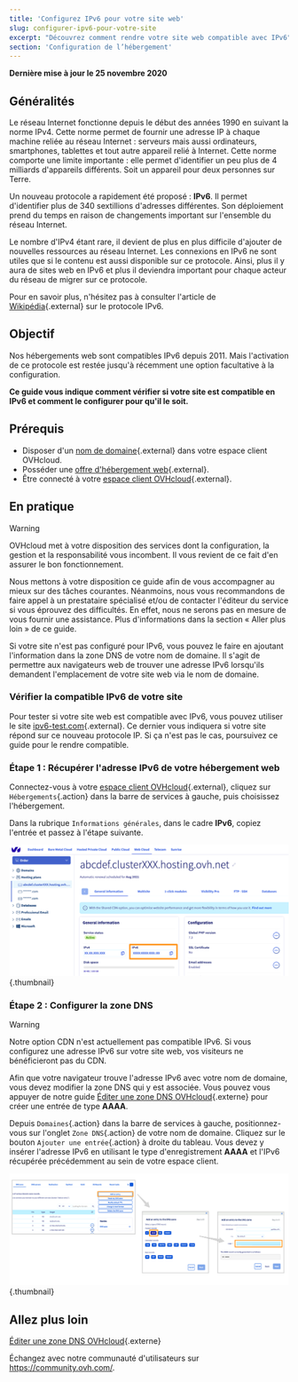 ```yaml
---
title: 'Configurez IPv6 pour votre site web'
slug: configurer-ipv6-pour-votre-site
excerpt: "Découvrez comment rendre votre site web compatible avec IPv6"
section: 'Configuration de l’hébergement'
---
```


**Dernière mise à jour le 25 novembre 2020**


## Généralités

Le réseau Internet fonctionne depuis le début des années 1990 en suivant la norme IPv4. Cette norme permet de fournir une adresse IP à chaque machine reliée au réseau Internet : serveurs mais aussi ordinateurs, smartphones, tablettes et tout autre appareil relié à Internet. Cette norme comporte une limite importante : elle permet d'identifier un peu plus de 4 milliards d'appareils différents. Soit un appareil pour deux personnes sur Terre.

Un nouveau protocole a rapidement été proposé : **IPv6**. Il permet d'identifier plus de 340 sextillions d'adresses différentes. Son déploiement prend du temps en raison de changements important sur l'ensemble du réseau Internet. 

Le nombre d'IPv4 étant rare, il devient de plus en plus difficile d'ajouter de nouvelles ressources au réseau Internet. Les connexions en IPv6 ne sont utiles que si le contenu est aussi disponible sur ce protocole. Ainsi, plus il y aura de sites web en IPv6 et plus il deviendra important pour chaque acteur du réseau de migrer sur ce protocole.

Pour en savoir plus, n'hésitez pas à consulter l'article de [Wikipédia](https://fr.wikipedia.org/wiki/IPv6){.external} sur le protocole IPv6.

## Objectif

Nos hébergements web sont compatibles IPv6 depuis 2011. Mais l'activation de ce protocole est restée jusqu'à récemment une option facultative à la configuration. 

**Ce guide vous indique comment vérifier si votre site est compatible en IPv6 et comment le configurer pour qu'il le soit.**

## Prérequis

- Disposer d'un [nom de domaine](https://www.ovh.com/ca/fr/domaines/){.external} dans votre espace client OVHcloud.
- Posséder une [offre d'hébergement web](https://www.ovh.com/ca/fr/hebergement-web/){.external}.
- Être connecté à votre [espace client OVHcloud](https://ca.ovh.com/auth/?action=gotomanager){.external}.

## En pratique

> [!warning]
>
> OVHcloud met à votre disposition des services dont la configuration, la gestion et la responsabilité vous incombent. Il vous revient de ce fait d'en assurer le bon fonctionnement.
> 
> Nous mettons à votre disposition ce guide afin de vous accompagner au mieux sur des tâches courantes. Néanmoins, nous vous recommandons de faire appel à un prestataire spécialisé et/ou de contacter l'éditeur du service si vous éprouvez des difficultés. En effet, nous ne serons pas en mesure de vous fournir une assistance. Plus d'informations dans la section « Aller plus loin » de ce guide.
> 

Si votre site n'est pas configuré pour IPv6, vous pouvez le faire en ajoutant l'information dans la zone DNS de votre nom de domaine. Il s'agit de permettre aux navigateurs web de trouver une adresse IPv6 lorsqu'ils demandent l'emplacement de votre site web via le nom de domaine.

### Vérifier la compatible IPv6 de votre site

Pour tester si votre site web est compatible avec IPv6, vous pouvez utiliser le site [ipv6-test.com](https://ipv6-test.com/validate.php){.external}. Ce dernier vous indiquera si votre site répond sur ce nouveau protocole IP. Si ça n'est pas le cas, poursuivez ce guide pour le rendre compatible.

### Étape 1 : Récupérer l'adresse IPv6 de votre hébergement web

Connectez-vous à votre [espace client OVHcloud](https://ca.ovh.com/auth/?action=gotomanager){.external}, cliquez sur `Hébergements`{.action} dans la barre de services à gauche, puis choisissez l'hébergement.

Dans la rubrique `Informations générales`, dans le cadre **IPv6**, copiez l'entrée et passez à l'étape suivante.

![IPv6](images/ipv6_01.png){.thumbnail}

### Étape 2 : Configurer la zone DNS

> [!warning]
> Notre option CDN n'est actuellement pas compatible IPv6. Si vous configurez une adresse IPv6 sur votre site web, vos visiteurs ne bénéficieront pas du CDN.

Afin que votre navigateur trouve l'adresse IPv6 avec votre nom de domaine, vous devez modifier la zone DNS qui y est associée. Vous pouvez vous appuyer de notre guide [Éditer une zone DNS OVHcloud](../editer-ma-zone-dns/#etape-2-editer-la-zone-dns-ovh-de-votre-domaine){.externe} pour créer une entrée de type **AAAA**.

Depuis `Domaines`{.action} dans la barre de services à gauche, positionnez-vous sur l'onglet `Zone DNS`{.action} de votre nom de domaine. Cliquez sur le bouton `Ajouter une entrée`{.action} à droite du tableau. Vous devez y insérer l'adresse IPv6 en utilisant le type d'enregistrement **AAAA** et l'IPv6 récupérée précédemment au sein de votre espace client.

![IPv6](images/ipv6_02.png){.thumbnail}

## Allez plus loin

[Éditer une zone DNS OVHcloud](../editer-ma-zone-dns/#etape-2-editer-la-zone-dns-ovh-de-votre-domaine){.externe}

Échangez avec notre communauté d'utilisateurs sur <https://community.ovh.com/>.
